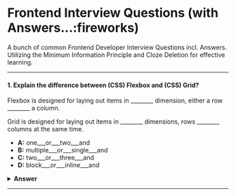 # Frontend Interview Questions (with Answers...:fireworks)

A bunch of common Frontend Developer Interview Questions incl. Answers. Utilizing the Minimum Information Principle and Cloze Deletion for effective learning. 

---

#### 1. Explain the difference between (CSS) Flexbox and (CSS) Grid?

Flexbox is designed for laying out items in ________ dimension, either a row ________ a column. 

Grid is designed for laying out items in ________ dimensions, rows ________ columns at the same time.

- **A:** one___or___two___and
- **B:** multiple___or___single___and
- **C:** two___or___three___and
- **D:** block___or___inline___and

<details><summary><b>Answer</b></summary>
<p>

#### Answer: A

</p>
</details>

---
